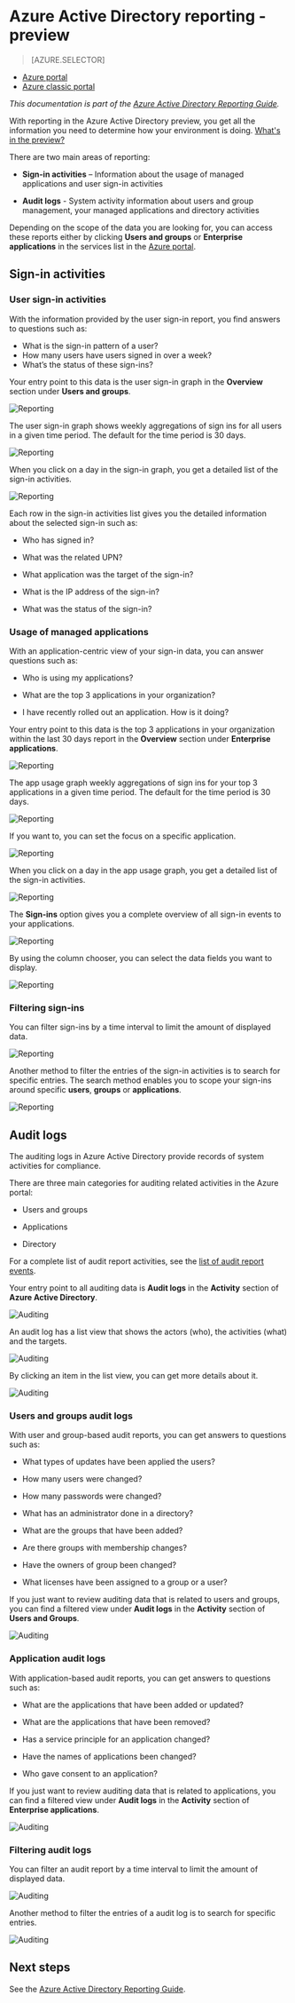 <properties
   pageTitle="Azure Active Directory reporting - preview | Microsoft Azure"
   description="Lists the various available reports for Azure Active Directory preview"
   services="active-directory"
   documentationCenter=""
   authors="markusvi"
   manager="femila"
   editor=""/>

<tags
   ms.service="active-directory"
   ms.devlang="na"
   ms.topic="get-started-article"
   ms.tgt_pltfrm="na"
   ms.workload="identity"
   ms.date="09/30/2016"
   ms.author="markvi"/>


# <a name="azure-active-directory-reporting---preview"></a>Azure Active Directory reporting - preview

> [AZURE.SELECTOR]
- [Azure portal](active-directory-reporting-azure-portal.md)
- [Azure classic portal](active-directory-reporting-guide.md)

*This documentation is part of the [Azure Active Directory Reporting Guide](active-directory-reporting-guide.md).*

With reporting in the Azure Active Directory preview, you get all the information you need to determine how your environment is doing. [What's in the preview?](active-directory-preview-explainer.md)

There are two main areas of reporting:

- **Sign-in activities** – Information about the usage of managed applications and user sign-in activities

- **Audit logs** - System activity information about users and group management, your managed applications and directory activities

Depending on the scope of the data you are looking for, you can access these reports either by clicking **Users and groups** or **Enterprise applications** in the services list in the [Azure portal](https://portal.azure.com).

## <a name="sign-in-activities"></a>Sign-in activities

### <a name="user-sign-in-activities"></a>User sign-in activities

With the information provided by the user sign-in report, you find answers to questions such as:

- What is the sign-in pattern of a user?
- How many users have users signed in over a week?
- What’s the status of these sign-ins?

Your entry point to this data is the user sign-in graph in the **Overview** section under **Users and groups**.

 ![Reporting](./media/active-directory-reporting-azure-portal/05.png "Reporting")

The user sign-in graph shows weekly aggregations of sign ins for all users in a given time period. The default for the time period is 30 days.

![Reporting](./media/active-directory-reporting-azure-portal/02.png "Reporting")

When you click on a day in the sign-in graph, you get a detailed list of the sign-in activities.

![Reporting](./media/active-directory-reporting-azure-portal/03.png "Reporting")

Each row in the sign-in activities list gives you the detailed information about the selected sign-in such as:

- Who has signed in?

- What was the related UPN?

- What application was the target of the sign-in?

- What is the IP address of the sign-in?

- What was the status of the sign-in?

### <a name="usage-of-managed-applications"></a>Usage of managed applications

With an application-centric view of your sign-in data, you can answer questions such as:

- Who is using my applications?

- What are the top 3 applications in your organization?

- I have recently rolled out an application. How is it doing?


Your entry point to this data is the top 3 applications in your organization within the last 30 days report in the **Overview** section under **Enterprise applications**.

 ![Reporting](./media/active-directory-reporting-azure-portal/06.png "Reporting")


The app usage graph weekly aggregations of sign ins for your top 3 applications in a given time period. The default for the time period is 30 days.

![Reporting](./media/active-directory-reporting-azure-portal/78.png "Reporting")

If you want to, you can set the focus on a specific application.

![Reporting](./media/active-directory-reporting-azure-portal/single_spp_usage_graph.png "Reporting")


When you click on a day in the app usage graph, you get a detailed list of the sign-in activities.


![Reporting](./media/active-directory-reporting-azure-portal/top_app_sign_ins.png "Reporting")



The **Sign-ins** option gives you a complete overview of all sign-in events to your applications.

![Reporting](./media/active-directory-reporting-azure-portal/85.png "Reporting")

By using the column chooser, you can select the data fields you want to display.

![Reporting](./media/active-directory-reporting-azure-portal/column_chooser.png "Reporting")



### <a name="filtering-sign-ins"></a>Filtering sign-ins

You can filter sign-ins by a time interval to limit the amount of displayed data.

![Reporting](./media/active-directory-reporting-azure-portal/927.png "Reporting")


Another method to filter the entries of the sign-in activities is to search for specific entries.
The search method enables you to scope your sign-ins around specific **users**, **groups** or **applications**.


![Reporting](./media/active-directory-reporting-azure-portal/84.png "Reporting")

## <a name="audit-logs"></a>Audit logs

The auditing logs in Azure Active Directory provide records of system activities for compliance.

There are three main categories for auditing related activities in the Azure portal:

- Users and groups   

- Applications

- Directory   


For a complete list of audit report activities, see the [list of audit report events](active-directory-reporting-audit-events.md#list-of-audit-report-events).


Your entry point to all auditing data is **Audit logs** in the **Activity** section of **Azure Active Directory**.


![Auditing](./media/active-directory-reporting-azure-portal/61.png "Auditing")


An audit log has a list view that shows the actors (who), the activities (what) and the targets.


![Auditing](./media/active-directory-reporting-azure-portal/345.png "Auditing")


By clicking an item in the list view, you can get more details about it.

![Auditing](./media/active-directory-reporting-azure-portal/873.png "Auditing")




### <a name="users-and-groups-audit-logs"></a>Users and groups audit logs


With user and group-based audit reports, you can get answers to questions such as:

- What types of updates have been applied the users?

- How many users were changed?

- How many passwords were changed?

- What has an administrator done in a directory?

- What are the groups that have been added?

- Are there groups with membership changes?

- Have the owners of group been changed?

- What licenses have been assigned to a group or a user?


If you just want to review auditing data that is related to users and groups, you can find a filtered view under **Audit logs** in the **Activity** section of **Users and Groups**.


![Auditing](./media/active-directory-reporting-azure-portal/93.png "Auditing")


### <a name="application-audit-logs"></a>Application audit logs

With application-based audit reports, you can get answers to questions such as:

- What are the applications that have been added or updated?

- What are the applications that have been removed?

- Has a service principle for an application changed?

- Have the names of applications been changed?

- Who gave consent to an application?


If you just want to review auditing data that is related to applications, you can find a filtered view under **Audit logs** in the **Activity** section of **Enterprise applications**.


![Auditing](./media/active-directory-reporting-azure-portal/134.png "Auditing")


### <a name="filtering-audit-logs"></a>Filtering audit logs

You can filter an audit report by a time interval to limit the amount of displayed data.

![Auditing](./media/active-directory-reporting-azure-portal/324.png "Auditing")

Another method to filter the entries of a audit log is to search for specific entries.

![Auditing](./media/active-directory-reporting-azure-portal/237.png "Auditing")

## <a name="next-steps"></a>Next steps

See the [Azure Active Directory Reporting Guide](active-directory-reporting-guide.md).



<!--HONumber=Oct16_HO2-->


